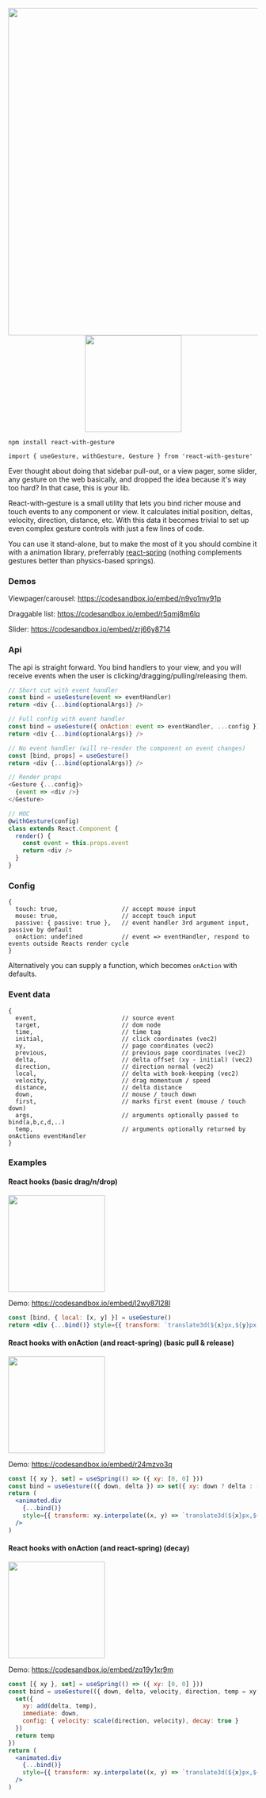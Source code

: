 <p align="middle">
  <img src="https://i.imgur.com/tg1mN1F.gif" width="660"/>
  <img src="https://i.imgur.com/ifdCBvG.gif" width="195"/>
</p>

    npm install react-with-gesture
    
    import { useGesture, withGesture, Gesture } from 'react-with-gesture'

Ever thought about doing that sidebar pull-out, or a view pager, some slider, any gesture on the web basically, and dropped the idea because it's way too hard? In that case, this is your lib. 

React-with-gesture is a small utility that lets you bind richer mouse and touch events to any component or view. It calculates initial position, deltas, velocity, direction, distance, etc. With this data it becomes trivial to set up even complex gesture controls with just a few lines of code.
    
You can use it stand-alone, but to make the most of it you should combine it with a animation library, preferrably [react-spring](https://github.com/react-spring/react-spring) (nothing complements gestures better than physics-based springs).

### Demos

Viewpager/carousel: https://codesandbox.io/embed/n9vo1my91p

Draggable list: https://codesandbox.io/embed/r5qmj8m6lq

Slider: https://codesandbox.io/embed/zrj66y8714

### Api

The api is straight forward. You bind handlers to your view, and you will receive events when the user is clicking/dragging/pulling/releasing them.

```js
// Short cut with event handler
const bind = useGesture(event => eventHandler)
return <div {...bind(optionalArgs)} />

// Full config with event handler
const bind = useGesture({ onAction: event => eventHandler, ...config })
return <div {...bind(optionalArgs)} />

// No event handler (will re-render the component on event changes)
const [bind, props] = useGesture()
return <div {...bind(optionalArgs)} />

// Render props
<Gesture {...config}>
  {event => <div />}
</Gesture>

// HOC
@withGesture(config)
class extends React.Component {
  render() {
    const event = this.props.event
    return <div />
  }
}
```

### Config

```
{ 
  touch: true,                  // accept mouse input
  mouse: true,                  // accept touch input
  passive: { passive: true },   // event handler 3rd argument input, passive by default
  onAction: undefined           // event => eventHandler, respond to events outside Reacts render cycle
}
```

Alternatively you can supply a function, which becomes `onAction` with defaults.

### Event data

```
{
  event,                        // source event
  target,                       // dom node
  time,                         // time tag
  initial,                      // click coordinates (vec2)
  xy,                           // page coordinates (vec2)
  previous,                     // previous page coordinates (vec2)
  delta,                        // delta offset (xy - initial) (vec2)
  direction,                    // direction normal (vec2)
  local,                        // delta with book-keeping (vec2)
  velocity,                     // drag momentuum / speed
  distance,                     // delta distance
  down,                         // mouse / touch down
  first,                        // marks first event (mouse / touch down)
  args,                         // arguments optionally passed to bind(a,b,c,d,..)
  temp,                         // arguments optionally returned by onActions eventHandler
}
```

### Examples

#### React hooks (basic drag/n/drop)

<img src="https://i.imgur.com/ooNu3jz.gif" width="195"/>

Demo: https://codesandbox.io/embed/l2wy87l28l

```jsx
const [bind, { local: [x, y] }] = useGesture()
return <div {...bind()} style={{ transform: `translate3d(${x}px,${y}px,0)` }} />
```

#### React hooks with onAction (and react-spring) (basic pull & release)

<img src="https://i.imgur.com/KDeJBqp.gif" width="195"/>

Demo: https://codesandbox.io/embed/r24mzvo3q

```jsx
const [{ xy }, set] = useSpring(() => ({ xy: [0, 0] }))
const bind = useGesture(({ down, delta }) => set({ xy: down ? delta : [0, 0] }))
return (
  <animated.div
    {...bind()}
    style={{ transform: xy.interpolate((x, y) => `translate3d(${x}px,${y}px,0)`) }}
  />
)
```

#### React hooks with onAction (and react-spring) (decay)

<img src="https://i.imgur.com/JyeQsEI.gif" width="195"/>

Demo: https://codesandbox.io/embed/zq19y1xr9m

```jsx
const [{ xy }, set] = useSpring(() => ({ xy: [0, 0] }))
const bind = useGesture(({ down, delta, velocity, direction, temp = xy.getValue() }) => {
  set({ 
    xy: add(delta, temp),
    immediate: down,
    config: { velocity: scale(direction, velocity), decay: true }
  })
  return temp
})
return (
  <animated.div
    {...bind()}
    style={{ transform: xy.interpolate((x, y) => `translate3d(${x}px,${y}px,0)`) }}
  />
)
```
